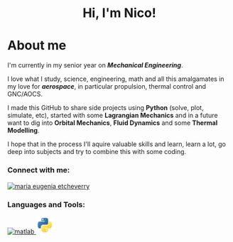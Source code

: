 <h1 align="center">Hi, I'm Nico!</h1>

# About me

I'm currently in my senior year on ***Mechanical Engineering***.

I love what I study, science, engineering, math and all this amalgamates in my love for ***aerospace***, in particular propulsion, thermal control and GNC/AOCS.

I made this GitHub to share side projects using **Python** (solve, plot, simulate, etc), started with some **Lagrangian Mechanics** and in a future want to dig into **Orbital Mechanics**, **Fluid Dynamics** and some **Thermal Modelling**. 

I hope that in the process I'll aquire valuable skills and learn, learn a lot, go deep into subjects and try to combine this with some coding.



<h3 align="left">Connect with me:</h3>
<p align="left">
<a href="https://linkedin.com/in/maría eugenia etcheverry" target="blank"><img align="center" src="https://raw.githubusercontent.com/rahuldkjain/github-profile-readme-generator/master/src/images/icons/Social/linked-in-alt.svg" alt="maría eugenia etcheverry" height="30" width="40" /></a>
</p>

<h3 align="left">Languages and Tools:</h3>
<p align="left"> <a href="https://www.mathworks.com/" target="_blank" rel="noreferrer"> <img src="https://upload.wikimedia.org/wikipedia/commons/2/21/Matlab_Logo.png" alt="matlab" width="40" height="40"/> </a> <a href="https://www.python.org" target="_blank" rel="noreferrer"> <img src="https://raw.githubusercontent.com/devicons/devicon/master/icons/python/python-original.svg" alt="python" width="40" height="40"/> </a> </p>
